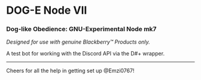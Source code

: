 # DOG-E Node VII

### Dog-like Obedience: GNU-Experimental Node mk7

*Designed for use with genuine Blackberry™ Products only.*

A test bot for working with the Discord API via the D#+ wrapper. 

---

Cheers for all the help in getting set up @Emzi0767!
